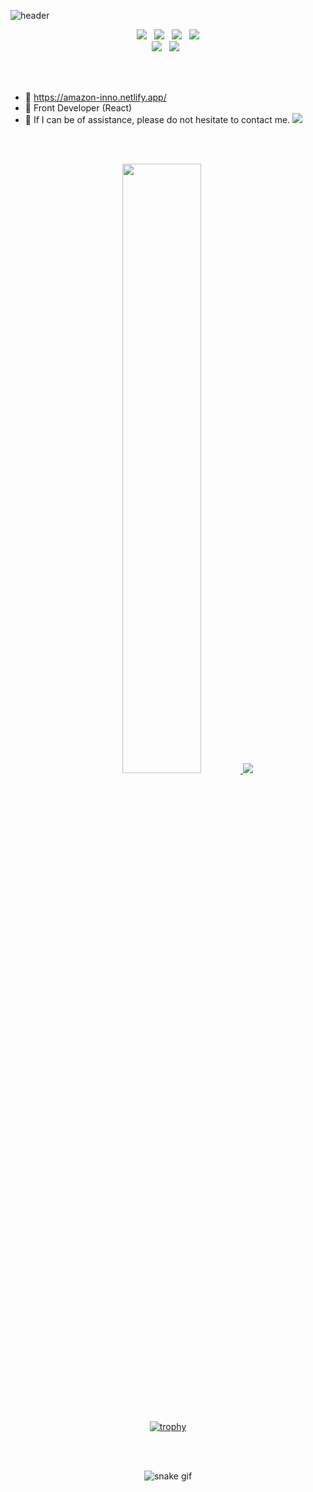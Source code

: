 <!--
**Kim-Haul/Kim-Haul** is a ✨ _special_ ✨ repository because its `README.md` (this file) appears on your GitHub profile.

Here are some ideas to get you started:

- 🔭 I’m currently working on ...
- 🌱 I’m currently learning ...
- 👯 I’m looking to collaborate on ...
- 🤔 I’m looking for help with ...
- 💬 Ask me about ...
- 📫 How to reach me: ...
- 😄 Pronouns: ...
- ⚡ Fun fact: ...
-->

![header](https://capsule-render.vercel.app/api?type=slice&color=gradient&height=250&section=header&text=JEON%20IN%20HO&fontAlign=50&fontAlignY=70&fontSize=90&fontColor=000000)

<p align="center">
  <img src="https://img.shields.io/badge/HTML5-E34F26?style=flat-square&logo=HTML5&logoColor=white"/> &nbsp
  <img src="https://img.shields.io/badge/CSS3-1572B6?style=flat-square&logo=CSS3&logoColor=white"/> &nbsp
  <img src="https://img.shields.io/badge/JavaScript-F7DF1E?style=flat-square&logo=JavaScript&logoColor=white"/> &nbsp
   <img src="https://img.shields.io/badge/Typescript-3178C6?style=flat-square&logo=TypeScript&logoColor=white"/> <br/>
  <img src="https://img.shields.io/badge/React-61DAFB?style=flat-square&logo=react&logoColor=white"/> &nbsp
<!--   <img src="https://img.shields.io/badge/Node.js-339933?style=flat-square&logo=Node.js&logoColor=white"/> &nbsp -->
  <img src="https://img.shields.io/badge/Vue.js-4FC08D?style=flat-square&logo=Vue.js&logoColor=white"/> &nbsp
<!--   <img src="https://img.shields.io/badge/bootstrap-7952B3?style=flat-square&logo=Vue.js&logoColor=white"/> &nbsp -->
</p> 

<br/><br/>

- 📌 https://amazon-inno.netlify.app/
- 🌱 Front Developer (React)
- 💬 If I can be of assistance, please do not hesitate to contact me. <a href="https://www.instagram.com/in.__ho/" target="_blank"><img src="https://img.shields.io/badge/Instagram-E4405F?style=flat-square&logo=Instagram&logoColor=white&link=https://www.instagram.com/hye_inisfree/"/></a>

<br/><br/>

<div align="center">

<a href="https://github.com/anuraghazra/github-readme-stats">
  <img src="https://github-readme-stats.vercel.app/api?username=Kim-Haul&show_icons=true&theme=radical" width="50%" />
</a>
  
<a href="https://github.com/Kim-Haul">
  <img src="https://github-readme-stats.vercel.app/api/top-langs/?username=Kim-Haul&show_icons=true&hide_border=true&title_color=004386&icon_color=004386&layout=compact&theme=radical" />
</a>
  
<br/><br/>
  
[![trophy](https://github-profile-trophy.vercel.app/?username=Kim-Haul&row=1&rank=SECRET,SSS,SS,S,AAA,AA,A)](https://github.com/ryo-ma/github-profile-trophy)

<br/><br/>
  
![snake gif](https://github.com/Kim-Haul/Kim-Haul/blob/output/github-contribution-grid-snake.svg)





<!-- 
![Kim-Haul's github stats](https://github-readme-stats.vercel.app/api?username=Kim-Haul&show_icons=true)

[![Kim-Haul's github stats](https://github-readme-stats.vercel.app/api/top-langs/?username=Kim-Haul&show_icons=true&hide_border=true&title_color=004386&icon_color=004386&layout=compact)](https://github.com/Kim-Haul)

<img src="https://img.shields.io/badge/Android-3DDC84?style=flat-square&logo=Android&logoColor=white"/> &nbsp
<img src="https://img.shields.io/badge/MongoDB-47A248?style=flat-square&logo=MongoDB&logoColor=white"/> &nbsp 
<img src="https://img.shields.io/badge/MySQL-4479A1?style=flat-square&logo=MySQL&logoColor=white"/> &nbsp 
<img src="https://img.shields.io/badge/c++-00599C?style=flat-square&logo=c%2B%2B&logoColor=white"/> &nbsp 
<img src="https://img.shields.io/badge/Amazon AWS-232F3E?style=flat-square&logo=Amazon%20AWS&logoColor=white"/> &nbsp </p>
-->
